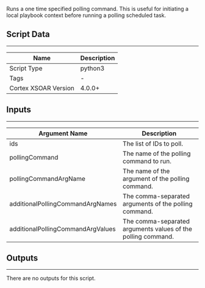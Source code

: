 Runs a one time specified polling command. This is useful for initiating a local playbook context before running a polling scheduled task.

## Script Data
---

| **Name** | **Description** |
| --- | --- |
| Script Type | python3 |
| Tags | - |
| Cortex XSOAR Version | 4.0.0+ |

## Inputs
---

| **Argument Name** | **Description** |
| --- | --- |
| ids | The list of IDs to poll. |
| pollingCommand | The name of the polling command to run. |
| pollingCommandArgName | The name of the argument of the polling command. |
| additionalPollingCommandArgNames | The comma-separated arguments of the polling command. |
| additionalPollingCommandArgValues | The comma-separated arguments values of the polling command. |

## Outputs
---
There are no outputs for this script.
